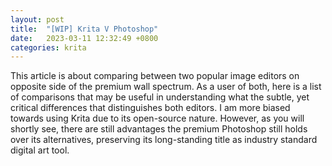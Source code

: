 ```yaml
---
layout: post
title:  "[WIP] Krita V Photoshop"
date:   2023-03-11 12:32:49 +0800
categories: krita
---
```


This article is about comparing between two popular image editors on opposite side of the premium wall spectrum. As a user of both, here is a list of comparisons that may be useful in understanding what the subtle, yet critical differences that distinguishes both editors. I am more biased towards using Krita due to its open-source nature. However, as you will shortly see, there are still advantages the premium Photoshop still holds over its alternatives, preserving its long-standing title as industry standard digital art tool.
